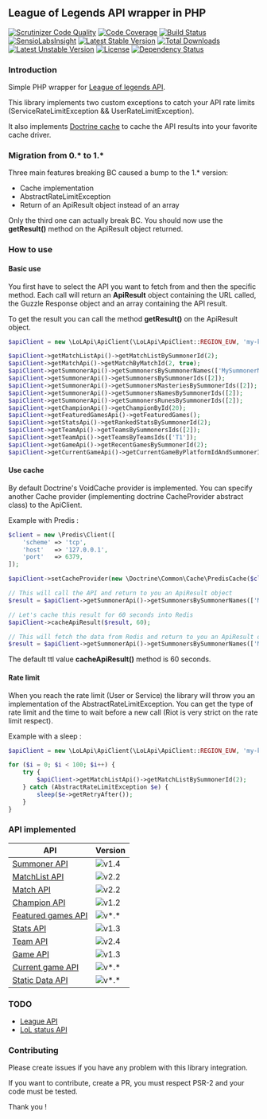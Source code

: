 ## League of Legends API wrapper in PHP

[![Scrutinizer Code Quality](https://scrutinizer-ci.com/g/Babacooll/lol-api/badges/quality-score.png?b=master)](https://scrutinizer-ci.com/g/Babacooll/lol-api/?branch=master)
[![Code Coverage](https://scrutinizer-ci.com/g/Babacooll/lol-api/badges/coverage.png?b=master)](https://scrutinizer-ci.com/g/Babacooll/lol-api/?branch=master)
[![Build Status](https://scrutinizer-ci.com/g/Babacooll/lol-api/badges/build.png?b=master)](https://scrutinizer-ci.com/g/Babacooll/lol-api/build-status/master)
[![SensioLabsInsight](https://insight.sensiolabs.com/projects/50170931-8848-4440-9e6c-37d9378986b9/mini.png)](https://insight.sensiolabs.com/projects/50170931-8848-4440-9e6c-37d9378986b9)
[![Latest Stable Version](https://poser.pugx.org/michaelgarrez/lol-api/v/stable)](https://packagist.org/packages/michaelgarrez/lol-api) 
[![Total Downloads](https://poser.pugx.org/michaelgarrez/lol-api/downloads)](https://packagist.org/packages/michaelgarrez/lol-api) 
[![Latest Unstable Version](https://poser.pugx.org/michaelgarrez/lol-api/v/unstable)](https://packagist.org/packages/michaelgarrez/lol-api) 
[![License](https://poser.pugx.org/michaelgarrez/lol-api/license)](https://packagist.org/packages/michaelgarrez/lol-api)
[![Dependency Status](https://www.versioneye.com/user/projects/55e5aa1a8c0f62001c000356/badge.svg?style=flat)](https://www.versioneye.com/user/projects/55e5aa1a8c0f62001c000356)

### Introduction

Simple PHP wrapper for [League of legends API](https://developer.riotgames.com/api/methods).

This library implements two custom exceptions to catch your API rate limits (ServiceRateLimitException && UserRateLimitException).

It also implements [Doctrine cache](https://github.com/doctrine/cache) to cache the API results into your favorite cache driver.

### Migration from 0.* to 1.*

Three main features breaking BC caused a bump to the 1.* version: 
* Cache implementation
* AbstractRateLimitException
* Return of an ApiResult object instead of an array

Only the third one can actually break BC. You should now use the **getResult()** method on the ApiResult object returned.

### How to use

#### Basic use

You first have to select the API you want to fetch from and then the specific method.
Each call will return an **ApiResult** object containing the URL called, the Guzzle Response object and an array containing the API result.

To get the result you can call the method **getResult()** on the ApiResult object.

```php
$apiClient = new \LoLApi\ApiClient(\LoLApi\ApiClient::REGION_EUW, 'my-key');

$apiClient->getMatchListApi()->getMatchListBySummonerId(2);
$apiClient->getMatchApi()->getMatchByMatchId(2, true);
$apiClient->getSummonerApi()->getSummonersBySummonerNames(['MySummonerName']);
$apiClient->getSummonerApi()->getSummonersBySummonerIds([2]);
$apiClient->getSummonerApi()->getSummonersMasteriesBySummonerIds([2]);
$apiClient->getSummonerApi()->getSummonersNamesBySummonerIds([2]);
$apiClient->getSummonerApi()->getSummonersRunesBySummonerIds([2]);
$apiClient->getChampionApi()->getChampionById(20);
$apiClient->getFeaturedGamesApi()->getFeaturedGames();
$apiClient->getStatsApi()->getRankedStatsBySummonerId(2);
$apiClient->getTeamApi()->getTeamsBySummonersIds([2]);
$apiClient->getTeamApi()->getTeamsByTeamsIds(['T1']);
$apiClient->getGameApi()->getRecentGamesBySummonerId(2);
$apiClient->getCurrentGameApi()->getCurrentGameByPlatformIdAndSummonerId('EUW1', 2);
```

#### Use cache

By default Doctrine's VoidCache provider is implemented. You can specify another Cache provider (implementing doctrine CacheProvider abstract class) to the ApiClient.

Example with Predis :

```php
$client = new \Predis\Client([
    'scheme' => 'tcp',
    'host'   => '127.0.0.1',
    'port'   => 6379,
]);

$apiClient->setCacheProvider(new \Doctrine\Common\Cache\PredisCache($client));

// This will call the API and return to you an ApiResult object
$result = $apiClient->getSummonerApi()->getSummonersBySummonerNames(['MySummonerName']);

// Let's cache this result for 60 seconds into Redis
$apiClient->cacheApiResult($result, 60);

// This will fetch the data from Redis and return to you an ApiResult object
$result = $apiClient->getSummonerApi()->getSummonersBySummonerNames(['MySummonerName']);
```

The default ttl value **cacheApiResult()** method is 60 seconds.

#### Rate limit

When you reach the rate limit (User or Service) the library will throw you an implementation of the AbstractRateLimitException. You can get the type of rate limit and the time to wait before a new call (Riot is very strict on the rate limit respect).

Example with a sleep :

```php
$apiClient = new \LoLApi\ApiClient(\LoLApi\ApiClient::REGION_EUW, 'my-key');

for ($i = 0; $i < 100; $i++) {
    try {
        $apiClient->getMatchListApi()->getMatchListBySummonerId(2);
    } catch (AbstractRateLimitException $e) {
        sleep($e->getRetryAfter());
    }
}
```

### API implemented

| API        | Version           |
| ------------- |-------------| 
| [Summoner API](https://developer.riotgames.com/api/methods#)      | ![v1.4](https://img.shields.io/badge/v1.4-latest-green.svg)|  
| [MatchList API](https://developer.riotgames.com/api/methods#)      | ![v2.2](https://img.shields.io/badge/v2.2-latest-green.svg)|  
| [Match API](https://developer.riotgames.com/api/methods#)      | ![v2.2](https://img.shields.io/badge/v2.2-latest-green.svg)|  
| [Champion API](https://developer.riotgames.com/api/methods#)      | ![v1.2](https://img.shields.io/badge/v1.2-latest-green.svg)|  
| [Featured games API](https://developer.riotgames.com/api/methods#)      | ![v*.*](https://img.shields.io/badge/v*.*-latest-green.svg)|  
| [Stats API](https://developer.riotgames.com/api/methods#)     | ![v1.3](https://img.shields.io/badge/v1.3-latest-green.svg)|  
| [Team API](https://developer.riotgames.com/api/methods#)      | ![v2.4](https://img.shields.io/badge/v2.4-latest-green.svg)|  
| [Game API](https://developer.riotgames.com/api/methods#)      | ![v1.3](https://img.shields.io/badge/v1.3-latest-green.svg)|  
| [Current game API](https://developer.riotgames.com/api/methods#)      | ![v*.*](https://img.shields.io/badge/v*.*-latest-green.svg)|  
| [Static Data API](https://developer.riotgames.com/api/methods#)      | ![v*.*](https://img.shields.io/badge/v1.2-latest-green.svg)|  


### TODO

* [League API](https://developer.riotgames.com/api/methods#!/985)
* [LoL status API](https://developer.riotgames.com/api/methods#!/908)

### Contributing

Please create issues if you have any problem with this library integration.

If you want to contribute, create a PR, you must respect PSR-2 and your code must be tested.

Thank you !
